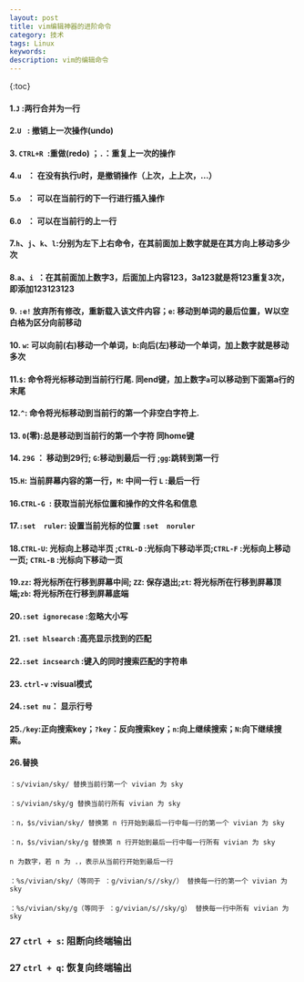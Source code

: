 ```yaml
---
layout: post
title: vim编辑神器的进阶命令
category: 技术
tags: Linux
keywords: 
description: vim的编辑命令
---
```


{:toc}

#### 1.`J` :两行合并为一行

#### 2.`U ` : 撤销上一次操作(undo)

#### 3. `CTRL+R `:重做(redo) ；`.`：重复上一次的操作

#### 4.`u ` ： 在没有执行`U`时，是撤销操作（上次，上上次，...）

#### 5.`o ` ： 可以在当前行的下一行进行插入操作

#### 6.`O ` ： 可以在当前行的上一行

#### 7.`h`、`j`、`k`、`l`:分别为左下上右命令，在其前面加上数字就是在其方向上移动多少次

#### 8.`a`、`i `：在其前面加上数字3，后面加上内容123，3a123就是将123重复3次，即添加123123123

#### 9. `:e!` 放弃所有修改，重新载入该文件内容；`e`: 移动到单词的最后位置，W以空白格为区分向前移动

#### 10. `w`: 可以向前(右)移动一个单词，`b`:向后(左)移动一个单词，加上数字就是移动多次

#### 11.`$`: 命令将光标移动到当前行行尾. 同end键，加上数字`a`可以移动到下面第a行的末尾

#### 12.`^`: 命令将光标移动到当前行的第一个非空白字符上.

#### 13. `0`(零):总是移动到当前行的第一个字符 同home键

#### 14. `29G`  ：  移动到29行; `G`:移动到最后一行 ;`gg`:跳转到第一行

#### 15.`H`: 当前屏幕内容的第一行，`M`: 中间一行 `L` :最后一行

#### 16.`CTRL-G `: 获取当前光标位置和操作的文件名和信息

#### 17.`:set  ruler`: 设置当前光标的位置  `:set  noruler`

#### 18.`CTRL-U`: 光标向上移动半页 ;`CTRL-D` :光标向下移动半页;`CTRL-F` :光标向上移动一页; `CTRL-B` :光标向下移动一页

#### 19.`zz`: 将光标所在行移到屏幕中间; `ZZ`: 保存退出;`zt`: 将光标所在行移到屏幕顶端;`zb`: 将光标所在行移到屏幕底端

#### 20.`:set ignorecase` :忽略大小写

#### 21. `:set hlsearch` :高亮显示找到的匹配

#### 22.`:set incsearch` :键入的同时搜索匹配的字符串


#### 23. `ctrl-v` :visual模式

#### 24.`:set nu`： 显示行号

#### 25.`/key`:正向搜索key；`?key`：反向搜索key；`n`:向上继续搜索；`N`:向下继续搜索。

#### 26.替换

```
：s/vivian/sky/ 替换当前行第一个 vivian 为 sky 
　 
：s/vivian/sky/g 替换当前行所有 vivian 为 sky 
　 
：n，$s/vivian/sky/ 替换第 n 行开始到最后一行中每一行的第一个 vivian 为 sky 
　 
：n，$s/vivian/sky/g 替换第 n 行开始到最后一行中每一行所有 vivian 为 sky 
　 
n 为数字，若 n 为 .，表示从当前行开始到最后一行 
　 
：%s/vivian/sky/（等同于 ：g/vivian/s//sky/） 替换每一行的第一个 vivian 为 sky 
　 
：%s/vivian/sky/g（等同于 ：g/vivian/s//sky/g） 替换每一行中所有 vivian 为 sky 
```

### 27 `ctrl + s`: 阻断向终端输出


### 27 `ctrl + q`: 恢复向终端输出




